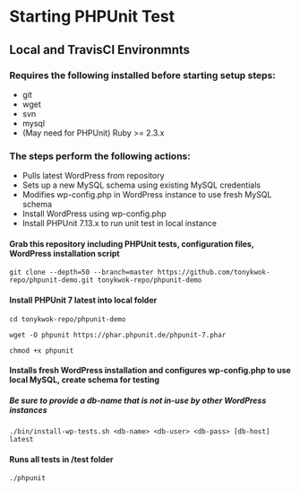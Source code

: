 # Starting PHPUnit Test
## Local and TravisCI Environmnts

### Requires the following installed before starting setup steps:
* git
* wget
* svn
* mysql
* (May need for PHPUnit) Ruby >= 2.3.x

### The steps perform the following actions:
* Pulls latest WordPress from repository
* Sets up a new MySQL schema using existing MySQL credentials
* Modifies wp-config.php in WordPress instance to use fresh MySQL schema
* Install WordPress using wp-config.php
* Install PHPUnit 7.13.x to run unit test in local instance


#### Grab this repository including PHPUnit tests, configuration files, WordPress installation script
`git clone --depth=50 --branch=master https://github.com/tonykwok-repo/phpunit-demo.git tonykwok-repo/phpunit-demo`

#### Install PHPUnit 7 latest into local folder
`cd tonykwok-repo/phpunit-demo`

`wget -O phpunit https://phar.phpunit.de/phpunit-7.phar`

`chmod +x phpunit`

#### Installs fresh WordPress installation and configures wp-config.php to use local MySQL, create schema for testing
##### Be sure to provide a db-name that is not in-use by other WordPress instances
`./bin/install-wp-tests.sh <db-name> <db-user> <db-pass> [db-host] latest`

#### Runs all tests in /test folder
`./phpunit`
